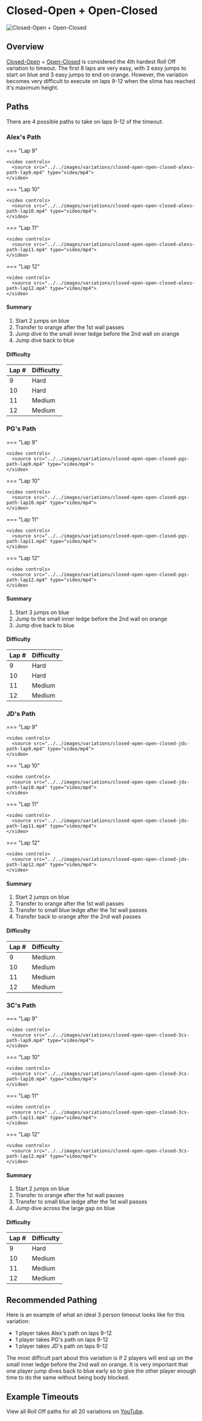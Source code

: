 # Closed-Open + Open-Closed

![Closed-Open + Open-Closed](../images/variations/closed-open-open-closed.jpg)

## Overview

[Closed-Open](../rolls/closed-open-open-closed.md#orange) + [Open-Closed](../rolls/closed-open-open-closed.md#blue) is considered the 4th hardest Roll Off variation to timeout. The first 8 laps are very easy, with 3 easy jumps to start on blue and 3 easy jumps to end on orange. However, the variation becomes very difficult to execute on laps 9-12 when the slime has reached it's maximum height.

## Paths

There are 4 possible paths to take on laps 9-12 of the timeout:

### Alex's Path

=== "Lap 9"

    <video controls>
      <source src="../../images/variations/closed-open-open-closed-alexs-path-lap9.mp4" type="video/mp4">
    </video>

=== "Lap 10"

    <video controls>
      <source src="../../images/variations/closed-open-open-closed-alexs-path-lap10.mp4" type="video/mp4">
    </video>

=== "Lap 11"

    <video controls>
      <source src="../../images/variations/closed-open-open-closed-alexs-path-lap11.mp4" type="video/mp4">
    </video>

=== "Lap 12"

    <video controls>
      <source src="../../images/variations/closed-open-open-closed-alexs-path-lap12.mp4" type="video/mp4">
    </video>

#### Summary

1. Start 2 jumps on blue
2. Transfer to orange after the 1st wall passes
3. Jump dive to the small inner ledge before the 2nd wall on orange
4. Jump dive back to blue

#### Difficulty

| Lap # | Difficulty |
| ----- | ---------- |
| 9     | Hard       |
| 10    | Hard       |
| 11    | Medium     |
| 12    | Medium     |

### PG's Path

=== "Lap 9"

    <video controls>
      <source src="../../images/variations/closed-open-open-closed-pgs-path-lap9.mp4" type="video/mp4">
    </video>

=== "Lap 10"

    <video controls>
      <source src="../../images/variations/closed-open-open-closed-pgs-path-lap10.mp4" type="video/mp4">
    </video>

=== "Lap 11"

    <video controls>
      <source src="../../images/variations/closed-open-open-closed-pgs-path-lap11.mp4" type="video/mp4">
    </video>

=== "Lap 12"

    <video controls>
      <source src="../../images/variations/closed-open-open-closed-pgs-path-lap12.mp4" type="video/mp4">
    </video>

#### Summary

1. Start 3 jumps on blue
2. Jump to the small inner ledge before the 2nd wall on orange
3. Jump dive back to blue

#### Difficulty

| Lap # | Difficulty |
| ----- | ---------- |
| 9     | Hard       |
| 10    | Hard       |
| 11    | Medium     |
| 12    | Medium     |

### JD's Path

=== "Lap 9"

    <video controls>
      <source src="../../images/variations/closed-open-open-closed-jds-path-lap9.mp4" type="video/mp4">
    </video>

=== "Lap 10"

    <video controls>
      <source src="../../images/variations/closed-open-open-closed-jds-path-lap10.mp4" type="video/mp4">
    </video>

=== "Lap 11"

    <video controls>
      <source src="../../images/variations/closed-open-open-closed-jds-path-lap11.mp4" type="video/mp4">
    </video>

=== "Lap 12"

    <video controls>
      <source src="../../images/variations/closed-open-open-closed-jds-path-lap12.mp4" type="video/mp4">
    </video>

#### Summary

1. Start 2 jumps on blue
2. Transfer to orange after the 1st wall passes
3. Transfer to small blue ledge after the 1st wall passes
4. Transfer back to orange after the 2nd wall passes

#### Difficulty

| Lap # | Difficulty |
| ----- | ---------- |
| 9     | Medium     |
| 10    | Medium     |
| 11    | Medium     |
| 12    | Medium     |

### 3C's Path

=== "Lap 9"

    <video controls>
      <source src="../../images/variations/closed-open-open-closed-3cs-path-lap9.mp4" type="video/mp4">
    </video>

=== "Lap 10"

    <video controls>
      <source src="../../images/variations/closed-open-open-closed-3cs-path-lap10.mp4" type="video/mp4">
    </video>

=== "Lap 11"

    <video controls>
      <source src="../../images/variations/closed-open-open-closed-3cs-path-lap11.mp4" type="video/mp4">
    </video>

=== "Lap 12"

    <video controls>
      <source src="../../images/variations/closed-open-open-closed-3cs-path-lap12.mp4" type="video/mp4">
    </video>

#### Summary

1. Start 2 jumps on blue
2. Transfer to orange after the 1st wall passes
3. Transfer to small blue ledge after the 1st wall passes
4. Jump dive across the large gap on blue

#### Difficulty

| Lap # | Difficulty |
| ----- | ---------- |
| 9     | Hard       |
| 10    | Medium     |
| 11    | Medium     |
| 12    | Medium     |

## Recommended Pathing

Here is an example of what an ideal 3 person timeout looks like for this variation:

* 1 player takes Alex's path on laps 9-12
* 1 player takes PG's path on laps 9-12
* 1 player takes JD's path on laps 9-12

The most difficult part about this variation is if 2 players will end up on the small inner ledge before the 2nd wall on orange. It is very important that one player jump dives back to blue early so to give the other player enough time to do the same without being body blocked.

## Example Timeouts

View all Roll Off paths for all 20 variations on [YouTube](https://www.youtube.com/playlist?list=PLG_QNSp9ZgJLWYSNl4vY26VJCZeOQHO1F).
